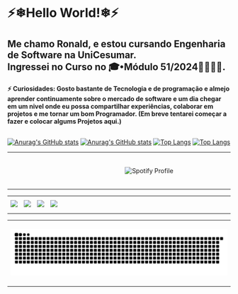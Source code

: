 # ⚡❄Hello World!❄⚡
## Me chamo Ronald, e estou cursando Engenharia de Software na UniCesumar.<br>Ingressei no Curso no 🎓•Módulo 51/2024👨‍💻🎇✨.
#### ⚡ Curiosidades: Gosto bastante de Tecnologia e de programação e almejo aprender continuamente sobre o mercado de software e um dia chegar em um nivel onde eu possa compartilhar experiências, colaborar em projetos e me tornar um bom Programador. (Em breve tentarei começar a fazer e colocar algums Projetos aqui.)
## 
[![Anurag's GitHub stats](https://github-readme-stats.vercel.app/api?username=CodesRonald&show_icons=true&custom_title=Ronald%20GitHub%20Estatísticas&include_all_commits=true&count_private=true&theme=github_dark_dimmed&bg_color=00000000&rank_icon=github&card_width=400&line_height=20&langs_count=5&locale=pt-br&cache_seconds=16200)](https://github.com/anuraghazra/github-readme-stats#gh-dark-mode-only)
[![Anurag's GitHub stats](https://github-readme-stats.vercel.app/api?username=CodesRonald&show_icons=true&custom_title=Ronald%20GitHub%20Estatísticas&include_all_commits=true&count_private=true&theme=vue&bg_color=00000000&rank_icon=github&card_width=400&line_height=20&langs_count=5&locale=pt-br&cache_seconds=16200)](https://github.com/anuraghazra/github-readme-stats#gh-light-mode-only)
[![Top Langs](https://github-readme-stats.vercel.app/api/top-langs/?username=CodesRonald&show_icons=true&include_all_commits=true&count_private=true&theme=github_dark_dimmed&layout=compact&bg_color=00000000&rank_icon=github&card_width=400&line_height=20&langs_count=5&locale=pt-br&cache_seconds=16200)](https://github.com/anuraghazra/github-readme-stats#gh-dark-mode-only)
[![Top Langs](https://github-readme-stats.vercel.app/api/top-langs/?username=CodesRonald&show_icons=true&include_all_commits=true&count_private=true&theme=vue&layout=compact&bg_color=00000000&rank_icon=github&card_width=400&line_height=20&langs_count=5&locale=pt-br&cache_seconds=16200)](https://github.com/anuraghazra/github-readme-stats#gh-light-mode-only)
<div style="display: flex; justify-content: center; overflow-x: auto; width: 100%;">
  <table style="border-collapse: collapse; width: auto; margin: 0 auto;">
    <tr>
      <td style="text-align: center; padding: 10px;">
        <img src="https://raw.githubusercontent.com/devicons/devicon/master/icons/html5/html5-original.svg" alt="HTML5" style="width: 60px; height: 60px;">
      </td>
      <td style="text-align: center; padding: 10px;">
        <img src="https://raw.githubusercontent.com/devicons/devicon/master/icons/css3/css3-original.svg" alt="CSS3" style="width: 60px; height: 60px;">
      </td>
      <td style="text-align: center; padding: 10px;">
        <img src="https://raw.githubusercontent.com/devicons/devicon/master/icons/javascript/javascript-plain.svg" alt="JavaScript" style="width: 60px; height: 60px;">
      </td>
      <td style="text-align: center; padding: 10px; min-width: 500px;">
        <img src="https://spotify-github-profile.kittinanx.com/api/view?uid=312awv6tzmc4drcauq7vrzhvxbfu&cover_image=true&theme=novatorem&show_offline=true&background_color=121212&interchange=true" alt="Spotify Profile" style="width: 500px; max-width: 100%;height: auto;">
      </td>
      <td style="text-align: center; padding: 10px; min-width: 240px;">
        <img src="https://i.pinimg.com/originals/78/4f/f0/784ff0c8ff33dd0a787f90e1ebabc807.gif" alt="Animation" style="width: 240px; height: 135px; max-width: 100%;">
      </td>
    </tr>
  </table>
</div>

<table>
 <tr>
  <td>
<div> 
  <a href = "mailto:ronald.official.contact@gmail.com"><img src="https://img.shields.io/badge/-Gmail-%23333?style=for-the-badge&logo=gmail&logoColor=white" target="_blank"></a>
</td>
 <td>
  <a href="https://www.linkedin.com/in/ronald-verola/" target="_blank"><img src="https://img.shields.io/badge/-LinkedIn-%230077B5?style=for-the-badge&logo=linkedin&logoColor=white" target="_blank"></a>
 </td>
 <td>
 <a href="https://www.instagram.com/ronald__.oficial/" target="_blank"><img src="https://img.shields.io/badge/-Instagram-%23E4405F?style=for-the-badge&logo=instagram&logoColor=white" target="_blank"></a> 
 </td>
 <td>
  <a href="https://github.com/CodesRonald"><img src="https://komarev.com/ghpvc/?username=CodesRonald&logo=GitHub&label=github%20visits&color=336699&logoColor=white&style=flat-square"></a>
 </td>
  <td>
    &nbsp;&nbsp;&nbsp;&nbsp;&nbsp;&nbsp;&nbsp;&nbsp;&nbsp;&nbsp;&nbsp;&nbsp;&nbsp;&nbsp;&nbsp;&nbsp;&nbsp;&nbsp;&nbsp;&nbsp;&nbsp;&nbsp;&nbsp;&nbsp;&nbsp;&nbsp;&nbsp;&nbsp;&nbsp;&nbsp;&nbsp;&nbsp;&nbsp;&nbsp;
    &nbsp;&nbsp;&nbsp;&nbsp;&nbsp;&nbsp;&nbsp;&nbsp;&nbsp;&nbsp;&nbsp;&nbsp;&nbsp;&nbsp;&nbsp;&nbsp;&nbsp;&nbsp;&nbsp;&nbsp;&nbsp;&nbsp;&nbsp;&nbsp;&nbsp;&nbsp;&nbsp;&nbsp;&nbsp;&nbsp;&nbsp;&nbsp;&nbsp;&nbsp;
    &nbsp;&nbsp;&nbsp;&nbsp;&nbsp;&nbsp;&nbsp;&nbsp;&nbsp;&nbsp;&nbsp;&nbsp;&nbsp;&nbsp;&nbsp;&nbsp;&nbsp;&nbsp;&nbsp;&nbsp;&nbsp;&nbsp&nbsp;&nbsp&nbsp;&nbsp&nbsp;&nbsp&nbsp;&nbsp&nbsp;&nbsp;&nbsp;&nbsp&nbsp;
    &nbsp;
  </td>
</div>
 </tr>
  </td>
</table>
<table>
 <tr>
  <td>
<div>
<picture>
  <source media="(prefers-color-scheme: dark)" srcset="https://raw.githubusercontent.com/CodesRonald/CodesRonald/output/github-contribution-grid-snake-dark.svg">
  <source media="(prefers-color-scheme: light)" srcset="https://raw.githubusercontent.com/CodesRonald/CodesRonald/output/github-contribution-grid-snake.svg">
  &nbsp;&nbsp;&nbsp;&nbsp;&nbsp;&nbsp;&nbsp;&nbsp;&nbsp;&nbsp;&nbsp;
  <img alt="github contribution grid snake animation" src="https://raw.githubusercontent.com/CodesRonald/CodesRonald/output/github-contribution-grid-snake.svg" style="width: 100%;"> 
  &nbsp;&nbsp;&nbsp;&nbsp;&nbsp;&nbsp;&nbsp;&nbsp;&nbsp;&nbsp;&nbsp;
</picture>
</div>
  </td>
 </tr>
</table>
